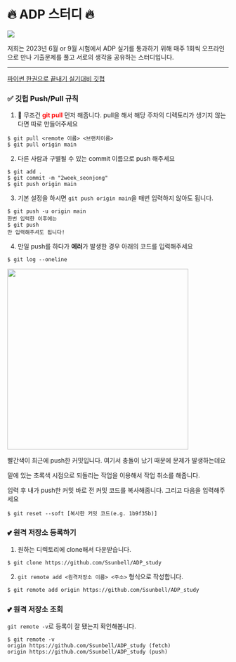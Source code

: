 # 🔥 ADP 스터디 🔥

<img src="https://user-images.githubusercontent.com/97590480/236661481-dfd98434-87a7-4942-81f0-d9e5ec7f8031.png">

저희는 2023년 6월 or 9월 시험에서 ADP 실기를 통과하기 위해 매주 1회씩 오프라인으로 만나 기출문제를 풀고 서로의 생각을 공유하는 스터디입니다.
___

[파이썬 한권으로 끝내기 실기대비 깃헙](https://github.com/adpclass/adp_book_ver01)

### ✅ 깃헙 Push/Pull 규칙

1. 🚨 무조건 <span style='color: red'>**git pull**</span> 먼저 해줍니다. pull을 해서 해당 주차의 디렉토리가 생기지 않는다면 따로 만들어주세요

```
$ git pull <remote 이름> <브랜치이름>
$ git pull origin main
```

2. 다른 사람과 구별될 수 있는 commit 이름으로 push 해주세요
```
$ git add .
$ git commit -m "2week_seonjong"
$ git push origin main
```

3. 기본 설정을 하시면 `git push origin main`을 매번 입력하지 않아도 됩니다.
```
$ git push -u origin main
한번 입력한 이후에는
$ git push
만 입력해주셔도 됩니다!
```

4. 만일 push를 하다가 **에러**가 발생한 경우 아래의 코드를 입력해주세요
```
$ git log --oneline
```

<img width="412" src="https://user-images.githubusercontent.com/97590480/236659877-ebdf7588-4605-4139-a34d-d9e6fe7e1844.png">

빨간색이 최근에 push한 커밋입니다. 여기서 충돌이 났기 때문에 문제가 발생하는데요

밑에 있는 초록색 시점으로 되돌리는 작업을 이용해서 작업 취소를 해줍니다.

입력 후 내가 push한 커밋 바로 전 커밋 코드를 복사해줍니다. 그리고 다음을 입력해주세요
```
$ git reset --soft [복사한 커밋 코드(e.g. 1b9f35b)]
```

### 💕 원격 저장소 등록하기
1. 원하는 디렉토리에 clone해서 다운받습니다. 

```bash
$ git clone https://github.com/Ssunbell/ADP_study
```

2. `git remote add <원격저장소 이름> <주소>` 형식으로 작성합니다.

```bash
$ git remote add origin https://github.com/Ssunbell/ADP_study
```

### 💕 원격 저장소 조회


`git remote -v`로 등록이 잘 됐는지 확인해봅니다.
```
$ git remote -v
origin https://github.com/Ssunbell/ADP_study (fetch)
origin https://github.com/Ssunbell/ADP_study (push)
